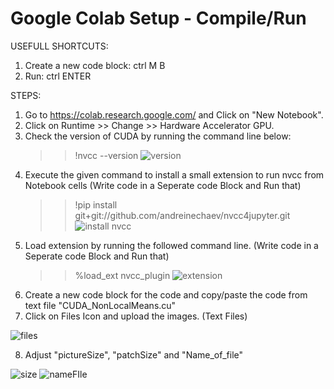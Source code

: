 # Google Colab Setup - Compile/Run
  USEFULL SHORTCUTS:
  1. Create a new code block: ctrl M B  
  2. Run: ctrl ENTER
  
  STEPS:
  1. Go to https://colab.research.google.com/ and Click on "New Notebook".
  2. Click on Runtime >> Change >> Hardware Accelerator GPU.
  3. Check the version of CUDA by running the command line below:
     >> !nvcc --version
![version](https://user-images.githubusercontent.com/77213227/109364442-831c5900-7897-11eb-9d7c-3bba4fc15204.PNG)
  4. Execute the given command to install a small extension to run nvcc from Notebook cells 
     (Write code in a Seperate code Block and Run that)
     >> !pip install git+git://github.com/andreinechaev/nvcc4jupyter.git
![install nvcc](https://user-images.githubusercontent.com/77213227/109364589-cbd41200-7897-11eb-9c4c-07e498fa6bf6.PNG)
  5. Load extension by running the followed command line. (Write code in a Seperate code Block and Run that)
     >> %load_ext nvcc_plugin
![extension](https://user-images.githubusercontent.com/77213227/109364687-02119180-7898-11eb-85c9-b9a69e3d73ac.PNG)
  6. Create a new code block for the code and copy/paste the code from text file "CUDA_NonLocalMeans.cu"
  7. Click on Files Icon and upload the images. (Text Files)
  
![files](https://user-images.githubusercontent.com/77213227/109365237-62550300-7899-11eb-9cd3-999c2c83618c.PNG)

  8. Adjust "pictureSize", "patchSize" and "Name_of_file"
  
![size](https://user-images.githubusercontent.com/77213227/109365079-00949900-7899-11eb-98e9-9a31fd0671ad.PNG)
![nameFIle](https://user-images.githubusercontent.com/77213227/109365082-02f6f300-7899-11eb-9bf3-b96e958d3eff.PNG)






